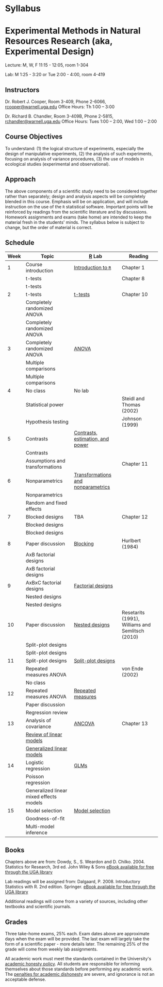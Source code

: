 # Syllabus
# Experimental Methods in Natural Resources Research (aka, Experimental Design)

Lecture: M, W, F 11:15 - 12:05, room 1-304

Lab: M 1:25 - 3:20 or Tue 2:00 - 4:00, room 4-419



## Instructors

Dr. Robert J. Cooper, Room 3-409, Phone 2-6066, [rcooper@warnell.uga.edu](mailto:rcooper@warnell.uga.edu)
Office Hours:  Th 1:00 – 3:00

Dr. Richard B. Chandler, Room 3-409B, Phone 2-5815, [rchandler@warnell.uga.edu](mailto:rchandler@warnell.uga.edu)
Office Hours: Tues 1:00 – 2:00, Wed 1:00 – 2:00


## Course Objectives
To understand: (1) the logical structure of experiments, especially the design of manipulative experiments, (2) the analysis of such experiments, focusing on analysis of variance procedures, (3) the use of models in ecological studies (experimental and observational).

## Approach

The above components of a scientific study need to be considered together rather than separately; design and analysis aspects will be completely blended in this course.  Emphasis will be on application, and will include instruction on the use of the `R` statistical software.  Important points will be reinforced by readings from the scientific literature and by discussions.  Homework assignments and exams (take home) are intended to keep the material fresh in the students' minds.  The syllabus below is subject to change, but the order of material is correct.

## Schedule


| Week | Topic | [R](https://www.r-project.org/) Lab | Reading  |
| ---- | ----- | --- | ------- |
| 1    | Course introduction | [Introduction to `R`](labs/intro-to-R/lab-intro-to-R.md) | Chapter 1  |
|      | t-tests             |                     | Chapter 8  |
|      | t-tests             |                     |            |
| 2    | t-tests             | [t-tests](labs/t-tests/lab-t-tests.md)             | Chapter 10 |
|      | Completely randomized ANOVA   |           |            |
|      | Completely randomized ANOVA   |           |            |
| 3    | Completely randomized ANOVA   | [ANOVA](labs/ANOVA/lab-ANOVA.md)     |            |
|      | Multiple comparisons   |                  |            |
|      | Multiple comparisons   |                  |            |
| 4    | No class            | No lab              |            |
|      | Statistical power   |       | Steidl and Thomas (2002) |
|      | Hypothesis testing  |                 | Johnson (1999) |
| 5    | Contrasts           | [Contrasts, estimation, and power](labs/estimation-power/lab-estimation-power.md) | |
|      | Contrasts           |                     |            |
|      | Assumptions and transformations  |        | Chapter 11 |
| 6    | Nonparametrics  | [Transformations and nonparametrics](labs/assump-nonpar/assump-nonpar.md) | |
|      | Nonparametrics      |                     |            |
|      | Random and fixed effects    |             |            |
| 7    | Blocked designs  | TBA                    | Chapter 12 |
|      | Blocked designs  |                        |            |
|      | Blocked designs  |                        |            |
| 8    | Paper discussion | [Blocking](labs/blocking/blocking.md)          | Hurlbert (1984) |
|      | AxB factorial designs |                   |            |
|      | AxB factorial designs |                   |            |
| 9    | AxBxC factorial designs | [Factorial designs](labs/factorial/factorial.md) |          |
|      | Nested designs |                          |            |
|      | Nested designs |                          |            |
| 10   | Paper discussion | [Nested designs](labs/nested/nested.md) | Resetarits (1991), Williams and Semlitsch (2010) |
|      | Split-plot designs |                      |            |
|      | Split-plot designs |                      |            |
| 11   | Split-plot designs | [Split-plot designs](labs/split-plot/split-plot.md)   |            |
|      | Repeated measures ANOVA |            | von Ende (2002) |
|      | No class |                                |            |
| 12   | Repeated measures ANOVA | [Repeated measures](labs/repeated-measures/repeated-measures.md)  |         |
|      | Paper discussion   |                      |            |
|      | Regression review  |                      |            |
| 13   | Analysis of covariance  | [ANCOVA](labs/ANCOVA/ANCOVA.md)          | Chapter 13 |
|      | [Review of linear models](lectures/modeling-intro/modeling-intro.md) |                 |            |
|      | [Generalized linear models](lectures/glm/GLMs.md) |               |            |
| 14   | Logistic regression     | [GLMs](labs/GLMs/GLMs.md)            |            |
|      | Poisson regression      |                 |            |
|      | Generalized linear mixed effects models | |            |
| 15   | Model selection     | [Model selection](labs/model-selection/model-selection.md)     |            |
|      | Goodness-of-fit     |                     |            |
|      | Multi-model inference |                   |            |




## Books

Chapters above are from:
Dowdy, S., S. Weardon and D. Chilko. 2004. Statistics for Research, 3rd ed.  John Wiley & Sons
     [eBook available for free through the UGA library](http://dx.doi.org.proxy-remote.galib.uga.edu/10.1002/0471477435)

Lab readings will be assigned from:
Dalgaard, P. 2008. Introductory Statistics with R. 2nd edition. Springer.
      [eBook available for free through the UGA library](http://preproxy.galib.uga.edu/login?url=http://dx.doi.org/10.1007/978-0-387-79054-1)

Additional readings will come from a variety of sources, including other textbooks and scientific journals.

## Grades
Three take-home exams, 25% each.  Exam dates above are approximate days when the exam will be provided.  The last exam will largely take the form of a scientific paper - more details later. The remaining 25% of the grade will come from weekly lab assignments.

All academic work must meet the standards contained in the University's [academic honesty policy](https://honesty.uga.edu/).  All students are responsible for informing themselves about those standards before performing any academic work.  The [penalties for academic dishonesty](https://honesty.uga.edu/Academic-Honesty-Policy/Consequences_for_Honesty_Violations/) are severe, and ignorance is not an acceptable defense.




